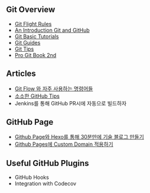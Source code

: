 ## Git Overview

- [Git Flight Rules](https://github.com/k88hudson/git-flight-rules)
- [An Introduction Git and GitHub](https://www.youtube.com/watch?v=MJUJ4wbFm_A)
- [Git Basic Tutorials](https://try.github.io)
- [Git Guides](http://guides.github.com)
- [Git Tips](https://github.com/mingrammer/git-tips)
- [Pro Git Book 2nd](https://git-scm.com/book/en/v2)

## Articles

- [Git Flow 와 자주 사용하는 명령어들](..master/Git/git-commands.md)
- [소소한 GitHub Tips](../master/Git/github-tips.md)
- Jenkins를 통해 GitHub PR시에 자동으로 빌드하자

## GitHub Page

- [Github Page와 Hexo를 통해 30분만에 기술 블로그 만들기](../master/Git/github-pages-and-hexo.md)
- [Github Pages에 Custom Domain 적용하기](../master/Git/github-pages-and-custom-domain.md)

## Useful GitHub Plugins

- GitHub Hooks
- Integration with Codecov
